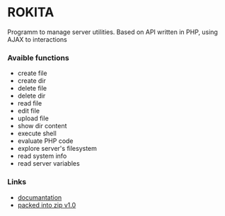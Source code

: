 # ROKITA

Programm to manage server utilities. Based on API written in PHP, using AJAX to interactions

### Avaible functions
- create file
- create dir
- delete file
- delete dir
- read file
- edit file
- upload file
- show dir content
- execute shell
- evaluate PHP code
- explore server's filesystem
- read system info
- read server variables

### Links
- [documantation](https://drive.google.com/file/d/1yBN6vVjO3HCpFTcwn9rlhhd1JWgvSool/view)
- [packed into zip v1.0](https://github.com/Sarverott/rokita/archive/refs/tags/1.0.zip)
